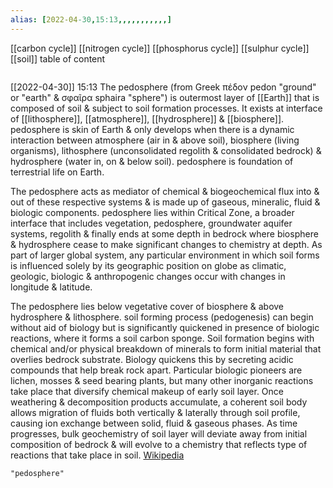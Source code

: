 ```yaml
---
alias: [2022-04-30,15:13,,,,,,,,,,,]
---
```

[[carbon cycle]] [[nitrogen cycle]] [[phosphorus cycle]] [[sulphur cycle]] [[soil]]
table of content
```toc
```

[[2022-04-30]] 15:13
The pedosphere (from Greek πέδον pedon "ground" or "earth" & σφαῖρα sphaira "sphere") is outermost layer of [[Earth]] that is composed of soil & subject to soil formation processes. It exists at interface of [[lithosphere]], [[atmosphere]], [[hydrosphere]] & [[biosphere]]. pedosphere is skin of Earth & only develops when there is a dynamic interaction between atmosphere (air in & above soil), biosphere (living organisms), lithosphere (unconsolidated regolith & consolidated bedrock) & hydrosphere (water in, on & below soil). pedosphere is foundation of terrestrial life on Earth.

The pedosphere acts as mediator of chemical & biogeochemical flux into & out of these respective systems & is made up of gaseous, mineralic, fluid & biologic components. pedosphere lies within Critical Zone, a broader interface that includes vegetation, pedosphere, groundwater aquifer systems, regolith & finally ends at some depth in bedrock where biosphere & hydrosphere cease to make significant changes to chemistry at depth. As part of larger global system, any particular environment in which soil forms is influenced solely by its geographic position on globe as climatic, geologic, biologic & anthropogenic changes occur with changes in longitude & latitude.

The pedosphere lies below vegetative cover of biosphere & above hydrosphere & lithosphere. soil forming process (pedogenesis) can begin without aid of biology but is significantly quickened in presence of biologic reactions, where it forms a soil carbon sponge. Soil formation begins with chemical and/or physical breakdown of minerals to form initial material that overlies bedrock substrate. Biology quickens this by secreting acidic compounds that help break rock apart. Particular biologic pioneers are lichen, mosses & seed bearing plants, but many other inorganic reactions take place that diversify chemical makeup of early soil layer. Once weathering & decomposition products accumulate, a coherent soil body allows migration of fluids both vertically & laterally through soil profile, causing ion exchange between solid, fluid & gaseous phases. As time progresses, bulk geochemistry of soil layer will deviate away from initial composition of bedrock & will evolve to a chemistry that reflects type of reactions that take place in soil.
[Wikipedia](https://en.wikipedia.org/wiki/Pedosphere)
```query
"pedosphere"
```